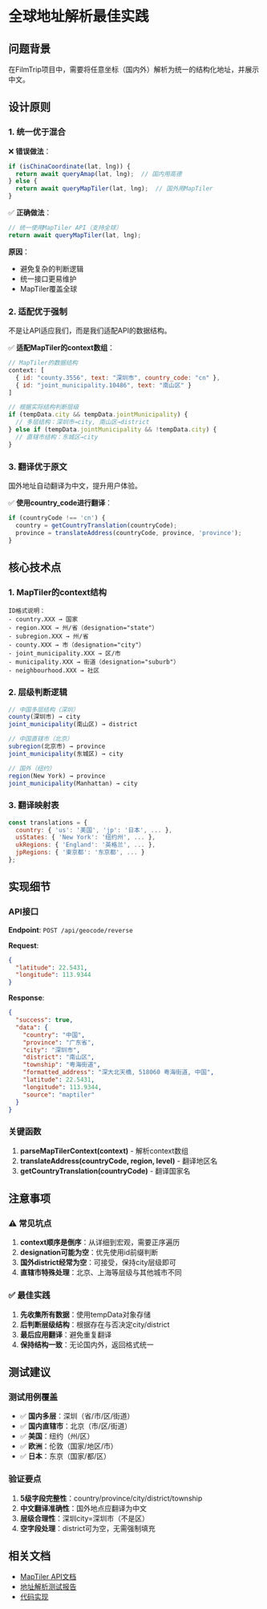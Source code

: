 # 全球地址解析最佳实践

## 问题背景

在FilmTrip项目中，需要将任意坐标（国内外）解析为统一的结构化地址，并展示中文。

## 设计原则

### 1. 统一优于混合

❌ **错误做法**：
```javascript
if (isChinaCoordinate(lat, lng)) {
  return await queryAmap(lat, lng);  // 国内用高德
} else {
  return await queryMapTiler(lat, lng);  // 国外用MapTiler
}
```

✅ **正确做法**：
```javascript
// 统一使用MapTiler API（支持全球）
return await queryMapTiler(lat, lng);
```

**原因**：
- 避免复杂的判断逻辑
- 统一接口更易维护
- MapTiler覆盖全球

### 2. 适配优于强制

不是让API适应我们，而是我们适配API的数据结构。

✅ **适配MapTiler的context数组**：
```javascript
// MapTiler的数据结构
context: [
  { id: "county.3556", text: "深圳市", country_code: "cn" },
  { id: "joint_municipality.10486", text: "南山区" }
]

// 根据实际结构判断层级
if (tempData.city && tempData.jointMunicipality) {
  // 多层结构：深圳市→city, 南山区→district
} else if (tempData.jointMunicipality && !tempData.city) {
  // 直辖市结构：东城区→city
}
```

### 3. 翻译优于原文

国外地址自动翻译为中文，提升用户体验。

✅ **使用country_code进行翻译**：
```javascript
if (countryCode !== 'cn') {
  country = getCountryTranslation(countryCode);
  province = translateAddress(countryCode, province, 'province');
}
```

## 核心技术点

### 1. MapTiler的context结构

```
ID格式说明：
- country.XXX → 国家
- region.XXX → 州/省（designation="state"）
- subregion.XXX → 州/省
- county.XXX → 市（designation="city"）
- joint_municipality.XXX → 区/市
- municipality.XXX → 街道（designation="suburb"）
- neighbourhood.XXX → 社区
```

### 2. 层级判断逻辑

```javascript
// 中国多层结构（深圳）
county(深圳市) → city
joint_municipality(南山区) → district

// 中国直辖市（北京）
subregion(北京市) → province
joint_municipality(东城区) → city

// 国外（纽约）
region(New York) → province
joint_municipality(Manhattan) → city
```

### 3. 翻译映射表

```javascript
const translations = {
  country: { 'us': '美国', 'jp': '日本', ... },
  usStates: { 'New York': '纽约州', ... },
  ukRegions: { 'England': '英格兰', ... },
  jpRegions: { '東京都': '东京都', ... }
};
```

## 实现细节

### API接口

**Endpoint**: `POST /api/geocode/reverse`

**Request**:
```json
{
  "latitude": 22.5431,
  "longitude": 113.9344
}
```

**Response**:
```json
{
  "success": true,
  "data": {
    "country": "中国",
    "province": "广东省",
    "city": "深圳市",
    "district": "南山区",
    "township": "粤海街道",
    "formatted_address": "深大北天橋, 518060 粤海街道, 中国",
    "latitude": 22.5431,
    "longitude": 113.9344,
    "source": "maptiler"
  }
}
```

### 关键函数

1. **parseMapTilerContext(context)** - 解析context数组
2. **translateAddress(countryCode, region, level)** - 翻译地区名
3. **getCountryTranslation(countryCode)** - 翻译国家名

## 注意事项

### ⚠️ 常见坑点

1. **context顺序是倒序**：从详细到宏观，需要正序遍历
2. **designation可能为空**：优先使用id前缀判断
3. **国外district经常为空**：可接受，保持city层级即可
4. **直辖市特殊处理**：北京、上海等层级与其他城市不同

### ✅ 最佳实践

1. **先收集所有数据**：使用tempData对象存储
2. **后判断层级结构**：根据存在与否决定city/district
3. **最后应用翻译**：避免重复翻译
4. **保持结构一致**：无论国内外，返回格式统一

## 测试建议

### 测试用例覆盖

- ✅ **国内多层**：深圳（省/市/区/街道）
- ✅ **国内直辖市**：北京（市/区/街道）
- ✅ **美国**：纽约（州/区）
- ✅ **欧洲**：伦敦（国家/地区/市）
- ✅ **日本**：东京（国家/都/区）

### 验证要点

1. **5级字段完整性**：country/province/city/district/township
2. **中文翻译准确性**：国外地点应翻译为中文
3. **层级合理性**：深圳city=深圳市（不是区）
4. **空字段处理**：district可为空，无需强制填充

## 相关文档

- [MapTiler API文档](https://www.maptiler.com/api-documentation/)
- [地址解析测试报告](../problem-solving/MapTiler地址解析经验.md)
- [代码实现](../backend/routes/geocode.js)

